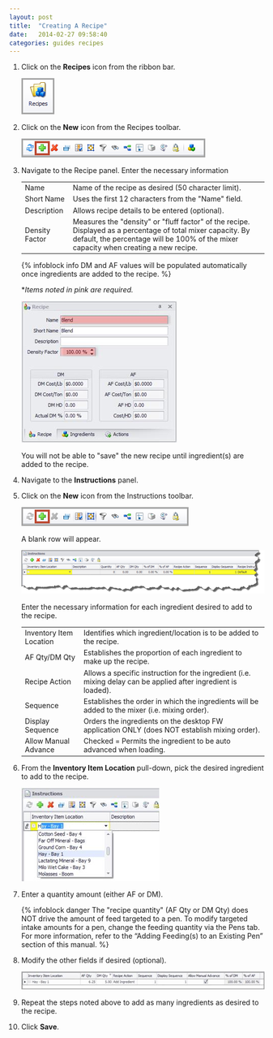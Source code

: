 ```yaml
---
layout: post
title:  "Creating A Recipe"
date:   2014-02-27 09:58:40
categories: guides recipes
---
```



1.	Click on the **Recipes** icon from the ribbon bar.

	![Recipe Icon](/assets/images/image129.png)

2.	Click on the **New** icon from the Recipes toolbar.

	![New](/assets/images/image130.png)

3.	Navigate to the Recipe panel.  Enter the necessary information

	|   |   |
	|---|---|
	| Name | Name of the recipe as desired (50 character limit). |
	| Short Name | Uses the first 12 characters from the "Name" field. |
	| Description | Allows recipe details to be entered (optional). |
	| Density Factor | Measures the "density" or "fluff factor" of the recipe.  Displayed as a percentage of total mixer capacity.  By default, the percentage will be 100% of the mixer capacity when creating a new recipe. |

	{% infoblock info DM and AF values will be populated automatically once ingredients are added to the recipe. %}

	**Items noted in pink are required.*

	![Recipe Form](/assets/images/image132.jpg)

	You will not be able to "save" the new recipe until ingredient(s) are added to the recipe.

4.	Navigate to the **Instructions** panel.  

5.	Click on the **New** icon from the Instructions toolbar.

	![New Instructions](/assets/images/image133.png)

	A blank row will appear.

	![New Instruction Row](/assets/images/image134.png)

	Enter the necessary information for each ingredient desired to add to the recipe.

	|   |   |
	|---|---|
	| Inventory Item Location | Identifies which ingredient/location is to be added to the recipe. |
	| AF Qty/DM Qty | Establishes the proportion of each ingredient to make up the recipe. |
	| Recipe Action | Allows a specific instruction for the ingredient (i.e. mixing delay can be applied after ingredient is loaded). |
	| Sequence | Establishes the order in which the ingredients will be added to the mixer (i.e. mixing order). |
	| Display Sequence | Orders the ingredients on the desktop FW application ONLY (does NOT establish mixing order). |
	| Allow Manual Advance | Checked = Permits the ingredient to be auto advanced when loading. |


6.	From the **Inventory Item Location** pull-down, pick the desired ingredient to add to the recipe.

	![Ingredient Dropdown](/assets/images/image135.jpg)

7.	Enter a quantity amount (either AF or DM).

	{% infoblock danger The "recipe quantity" (AF Qty or DM Qty) does NOT drive the amount of feed targeted to a pen.  To modify targeted intake amounts for a pen, change the feeding quantity via the Pens tab.  For more information, refer to the “Adding Feeding(s) to an Existing Pen” section of this manual. %}

8.	Modify the other fields if desired (optional).

	![Instruction Fields](/assets/images/image137.jpg)

9.	Repeat the steps noted above to add as many ingredients as desired to the recipe.

10.	Click **Save**.
